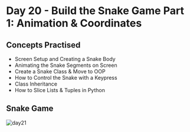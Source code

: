 # Day 20 - Build the Snake Game Part 1: Animation & Coordinates
## Concepts Practised
- Screen Setup and Creating a Snake Body
- Animating the Snake Segments on Screen
- Create a Snake Class & Move to OOP
- How to Control the Snake with a Keypress
- Class Inheritance
- How to Slice Lists & Tuples in Python
## Snake Game
![day21](https://user-images.githubusercontent.com/98851253/154784140-a3e09fa8-1c0e-4f66-8329-1c1322d802df.gif)